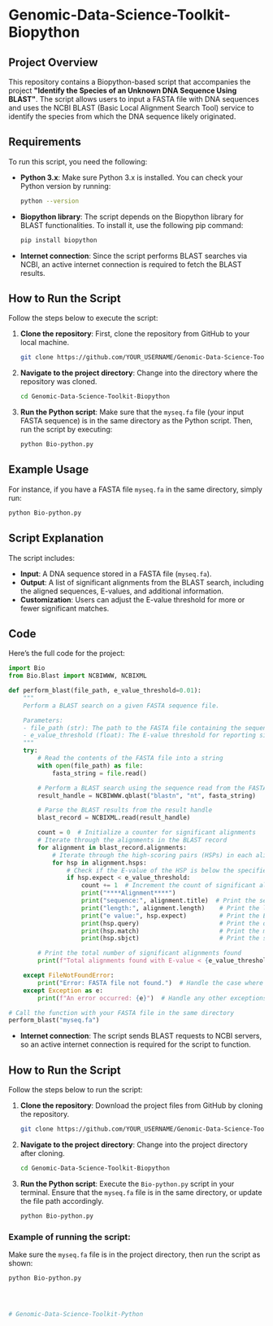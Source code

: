 # Genomic-Data-Science-Toolkit-Biopython

## Project Overview

This repository contains a Biopython-based script that accompanies the project **"Identify the Species of an Unknown DNA Sequence Using BLAST"**. The script allows users to input a FASTA file with DNA sequences and uses the NCBI BLAST (Basic Local Alignment Search Tool) service to identify the species from which the DNA sequence likely originated.

## Requirements

To run this script, you need the following:

- **Python 3.x**: Make sure Python 3.x is installed. You can check your Python version by running:
  
    ```bash
    python --version
    ```

- **Biopython library**: The script depends on the Biopython library for BLAST functionalities. To install it, use the following pip command:

    ```bash
    pip install biopython
    ```

- **Internet connection**: Since the script performs BLAST searches via NCBI, an active internet connection is required to fetch the BLAST results.

## How to Run the Script

Follow the steps below to execute the script:

1. **Clone the repository**: First, clone the repository from GitHub to your local machine.

    ```bash
    git clone https://github.com/YOUR_USERNAME/Genomic-Data-Science-Toolkit-Biopython.git
    ```

2. **Navigate to the project directory**: Change into the directory where the repository was cloned.

    ```bash
    cd Genomic-Data-Science-Toolkit-Biopython
    ```

3. **Run the Python script**: Make sure that the `myseq.fa` file (your input FASTA sequence) is in the same directory as the Python script. Then, run the script by executing:

    ```bash
    python Bio-python.py
    ```

## Example Usage

For instance, if you have a FASTA file `myseq.fa` in the same directory, simply run:

```bash
python Bio-python.py
```

## Script Explanation

The script includes:

- **Input**: A DNA sequence stored in a FASTA file (`myseq.fa`).
- **Output**: A list of significant alignments from the BLAST search, including the aligned sequences, E-values, and additional information.
- **Customization**: Users can adjust the E-value threshold for more or fewer significant matches.

## Code

Here’s the full code for the project:

```python
import Bio
from Bio.Blast import NCBIWWW, NCBIXML

def perform_blast(file_path, e_value_threshold=0.01):
    """
    Perform a BLAST search on a given FASTA sequence file.

    Parameters:
    - file_path (str): The path to the FASTA file containing the sequence(s).
    - e_value_threshold (float): The E-value threshold for reporting significant alignments (default is 0.01).
    """
    try:
        # Read the contents of the FASTA file into a string
        with open(file_path) as file:
            fasta_string = file.read()

        # Perform a BLAST search using the sequence read from the FASTA file
        result_handle = NCBIWWW.qblast("blastn", "nt", fasta_string)

        # Parse the BLAST results from the result handle
        blast_record = NCBIXML.read(result_handle)

        count = 0  # Initialize a counter for significant alignments
        # Iterate through the alignments in the BLAST record
        for alignment in blast_record.alignments:
            # Iterate through the high-scoring pairs (HSPs) in each alignment
            for hsp in alignment.hsps:
                # Check if the E-value of the HSP is below the specified threshold
                if hsp.expect < e_value_threshold:
                    count += 1  # Increment the count of significant alignments
                    print("****Alignment****")
                    print("sequence:", alignment.title)  # Print the sequence title
                    print("length:", alignment.length)    # Print the length of the sequence
                    print("e value:", hsp.expect)         # Print the E-value of the HSP
                    print(hsp.query)                      # Print the query sequence
                    print(hsp.match)                      # Print the matching region
                    print(hsp.sbjct)                      # Print the subject sequence

        # Print the total number of significant alignments found
        print(f"Total alignments found with E-value < {e_value_threshold}: {count}")

    except FileNotFoundError:
        print("Error: FASTA file not found.")  # Handle the case where the file does not exist
    except Exception as e:
        print(f"An error occurred: {e}")  # Handle any other exceptions

# Call the function with your FASTA file in the same directory
perform_blast("myseq.fa")
```

- **Internet connection**: The script sends BLAST requests to NCBI servers, so an active internet connection is required for the script to function.

## How to Run the Script

Follow the steps below to run the script:

1. **Clone the repository**: Download the project files from GitHub by cloning the repository.

    ```bash
    git clone https://github.com/YOUR_USERNAME/Genomic-Data-Science-Toolkit-Biopython.git
    ```

2. **Navigate to the project directory**: Change into the project directory after cloning.

    ```bash
    cd Genomic-Data-Science-Toolkit-Biopython
    ```

3. **Run the Python script**: Execute the `Bio-python.py` script in your terminal. Ensure that the `myseq.fa` file is in the same directory, or update the file path accordingly.

    ```bash
    python Bio-python.py
    ```

### Example of running the script:
Make sure the `myseq.fa` file is in the project directory, then run the script as shown:

```bash
python Bio-python.py




# Genomic-Data-Science-Toolkit-Python
